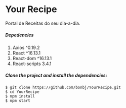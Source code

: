 # Your Recipe
Portal de Receitas do seu dia-a-dia.

##### Depedencies
1. Axios ^0.19.2
2. React ^16.13.1
3. React-dom ^16.13.1
4. React-scripts 3.4.1

##### Clone the project and install the dependencies:

```
$ git clone https://github.com/bonbj/YourRecipe.git
$ cd YourRecipe
$ npm install
$ npm start
```